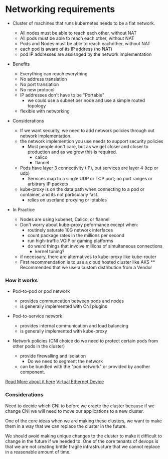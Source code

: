 # Networking requirements

- Cluster of machines that runs kubernetes needs to be a flat network.
  - All nodes must be able to reach each other, without NAT
  - All pods must be able to reach each other, without NAT
  - Pods and Nodes must be able to reach eachother, without NAT
  - each pod is aware of its IP address (no NAT)
  - pod IP addresses are assisnged by the network implementation

- Benefits
  - Everything can reach everything
  - No address translation
  - No port translation
  - No new protocol
  - IP addresses don't have to be "Portable"
    - we could use a subnet per node and use a simple routed topology
  - flexible with networking

- Considerations
  - If we want security, we need to add network policies through out network implementation.
  - the network implemention you use needs to support security policies
      - Most people don't care, but as we get closer and closer to production and as we grow this is required.
        - calico
        - flannel
  - Pods have layer 3 connectivity (IP), but services are layer 4 (tcp or udp)
    - Services map to a single UDP or TCP port; no port ranges or arbitrary IP packets
  - kube-proxy is on the data path when connecting to a pod or container, and its not particularly fast.
    - relies on userland proxying or iptables

- In Practice
  - Nodes are using kubenet, Calico, or flannel
  - Don't worry about kube-proxy peformance except when:
    - routinely saturate 10G network interfaces
    - count package rates in the millions per second
    - run high-traffic VOIP or gaming platforms
    - do weird things that involve millions of simultaneous connections
      - kernel tuning?
  - if necessary, there are alternatives to kube-proxy like kube-router

  *  First recommendation is to use a cloud hosted cluster like AKS
  ** Recommended that we use a custom distribution from a Vendor

### How it works
- Pod-to-pod or pod network
  - provides communcation between pods and nodes
  - is generally implemented with CNI plugins

- Pod-to-service network
  - provides internal communication and load balancing
  - is generally implemented with kube-proxy

- Network policies (CNI choice do we need to protect certain pods from other pods in the cluster)
  - provide firewalling and isolation
    - Do we need to segment the network
  - can be bundled with the "pod network" or provided by another component.

[Read More about it here](https://sookocheff.com/post/kubernetes/understanding-kubernetes-networking-model/)
[Virtual Ethernet Device](http://man7.org/linux/man-pages/man4/veth.4.html)


### Considerations
Need to decide which CNI to before we craete the cluster because if we change CNI we will need to move our applications to a new cluster.

One of the core ideas when we are making these clusters, we want to make them in a way that we can replace the cluster in the future.

We should avoid making unique changes to the cluster to make it difficult to change in the future if we needed to.
One of the core tenants of devops is that we are not creating brittle fragile infrastructure that we cannot replace in a reasonable amount of time.